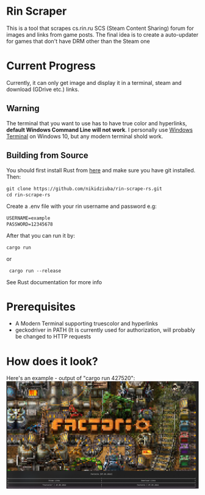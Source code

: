# Rin Scraper

This is a tool that scrapes cs.rin.ru SCS (Steam Content Sharing) forum for images and links from game posts. The final idea is to create a auto-updater for games that don't have DRM other than the Steam one 


# Current Progress

Currently, it can only get image and display it in a terminal, steam and download (GDrive etc.) links.

## Warning

The terminal that you want to use has to have true color and hyperlinks, **default Windows Command Line will not work**.
I personally use [Windows Terminal](https://www.microsoft.com/store/productId/9N0DX20HK701) on Windows 10, but any modern terminal shold work.

## Building from Source
You should first install Rust from [here](https://www.rust-lang.org/tools/install) and make sure you have git installed.
Then:

    git clone https://github.com/nikidziuba/rin-scrape-rs.git
    cd rin-scrape-rs
Create a .env file with your rin username and password e.g:
	

    USERNAME=example
    PASSWORD=12345678

After that you can run it by:

    cargo run  
or
   

     cargo run --release
See Rust documentation for more info

# Prerequisites

 - A Modern Terminal supporting truescolor and hyperlinks
 - geckodriver in PATH (It is currently used for authorization, will probably be changed to HTTP requests

# How does it look?
Here's an example - output of "cargo run 427520":
![](/images/example.png)
 

